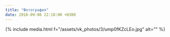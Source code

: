 ```yaml
---
title: "Фотография"
date: 2016-09-06 22:18:00 +0300
---
```



{% include media.html f="/assets/vk_photos/3/ump0fKZcLEo.jpg" alt="" %}
